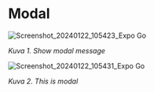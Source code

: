 # Modal

![Screenshot_20240122_105423_Expo Go](https://github.com/lavia1/Modal/assets/127945558/41e1c541-6560-4743-a2c4-152d045f1533)

*Kuva 1. Show modal message*

![Screenshot_20240122_105431_Expo Go](https://github.com/lavia1/Modal/assets/127945558/94815c5e-a9be-43e7-85f0-78f32ad56eed)

*Kuva 2. This is modal*
